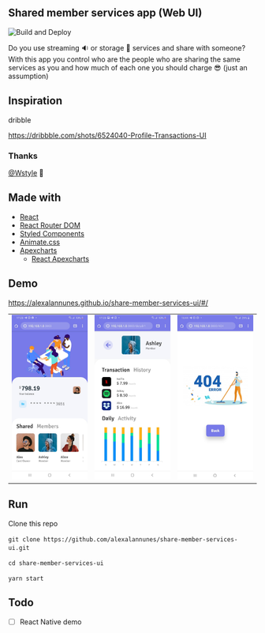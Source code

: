 ## Shared member services app (Web UI)
![Build and Deploy](https://github.com/alexalannunes/share-member-services-ui/workflows/Build%20and%20Deploy/badge.svg)

Do you use streaming :sound: or storage :open_file_folder: services and share with someone? With this app you control who are the people who are sharing the same services as you and how much of each one you should charge :sunglasses: (just an assumption)

## Inspiration

dribble

https://dribbble.com/shots/6524040-Profile-Transactions-UI

### Thanks
[@Wstyle](https://dribbble.com/Wstyle) :handshake:


## Made with
* [React](https://dribbble.com/shots/6524040-Profile-Transactions-UI)
* [React Router DOM](https://reacttraining.com/react-router/web/guides/quick-start)
* [Styled Components](https://styled-components.com/)
* [Animate.css](https://animate.style/)
* [Apexcharts](https://apexcharts.com/)
  * [React Apexcharts](https://apexcharts.com/react-chart-demos/)




## Demo
https://alexalannunes.github.io/share-member-services-ui/#/

|  |  |	 |
|--|--|--|
| <img  style="margin-right: 10px"  src="https://raw.githubusercontent.com/alexalannunes/share-member-services-ui/master/.github/home.jpeg" width="100%" /> | <img  style="margin-right: 10px"  src="https://raw.githubusercontent.com/alexalannunes/share-member-services-ui/master/.github/member-details.jpeg" width="100%" /> | <img  style="margin-right: 10px"  src="https://raw.githubusercontent.com/alexalannunes/share-member-services-ui/master/.github/404.jpeg" width="100%" /> |



## Run

Clone this repo

`git clone https://github.com/alexalannunes/share-member-services-ui.git`

`cd share-member-services-ui`

`yarn start`


## Todo
- [ ] React Native demo
